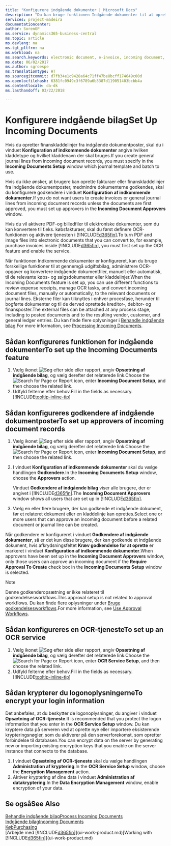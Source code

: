 ```yaml
---
title: "Konfigurere indgående dokumenter | Microsoft Docs"
description: "Du kan bruge funktionen Indgående dokumenter til at oprette elektroniske dokumenter, administrere OCR-opgaver, indlæse fakturaer og konvertere billedfiler."
services: project-madeira
documentationcenter: 
author: SorenGP
ms.service: dynamics365-business-central
ms.topic: article
ms.devlang: na
ms.tgt_pltfrm: na
ms.workload: na
ms.search.keywords: electronic document, e-invoice, incoming document, OCR, ecommerce, document exchange, import invoice
ms.date: 06/02/2017
ms.author: sgroespe
ms.translationtype: HT
ms.sourcegitcommit: d7fb34e1c9428a64c71ff47be8bcff174649c00d
ms.openlocfilehash: 6381fc0949c3f6789a6b3387d119051403bcbb4a
ms.contentlocale: da-dk
ms.lasthandoff: 03/22/2018

---
```

# <a name="set-up-incoming-documents"></a><span data-ttu-id="5c9cd-103">Konfigurere indgående bilag</span><span class="sxs-lookup"><span data-stu-id="5c9cd-103">Set Up Incoming Documents</span></span>
<span data-ttu-id="5c9cd-104">Hvis du opretter finanskladdelinjer fra indgående dokumentposter, skal du i vinduet **Konfiguration af indkommende dokumenter** angive hvilken kladdetype og hvilket kladdenavn der skal bruges.</span><span class="sxs-lookup"><span data-stu-id="5c9cd-104">If you create general journal lines from incoming document records, you must specify in the **Incoming Documents Setup** window which journal template and batch to use.</span></span>

<span data-ttu-id="5c9cd-105">Hvis du ikke ønsker, at brugere kan oprette fakturaer eller finanskladdelinjer fra indgående dokumentposter, medmindre dokumenterne godkendes, skal du konfigurere godkendere i vinduet **Konfiguration af indkommende dokumenter**.</span><span class="sxs-lookup"><span data-stu-id="5c9cd-105">If you do not want users to create invoices or general journal lines from incoming document records unless the documents are first approved, you must set up approvers in the **Incoming Document Approvers** window.</span></span>

<span data-ttu-id="5c9cd-106">Hvis du vil aktivere PDF-og billedfiler til elektroniske dokumenter, som du kan konvertere til f.eks. købsfakturaer, skal du først definere OCR-funktionen og aktivere tjenesten i [!INCLUDE[d365fin](includes/d365fin_md.md)].</span><span class="sxs-lookup"><span data-stu-id="5c9cd-106">To turn PDF and image files into electronic documents that you can convert to, for example, purchase invoices inside [!INCLUDE[d365fin](includes/d365fin_md.md)], you must first set up the OCR feature and enable the service.</span></span>

<span data-ttu-id="5c9cd-107">Når funktionen Indkommende dokumenter er konfigureret, kan du bruge forskellige funktioner til at gennemgå udgiftsbilag, administrere OCR-opgaver og konvertere indgående dokumentfiler, manuelt eller automatisk, til de relevante købs- og salgsdokumenter eller kladdelinjer.</span><span class="sxs-lookup"><span data-stu-id="5c9cd-107">When the Incoming Documents feature is set up, you can use different functions to review expense receipts, manage OCR tasks, and convert incoming document files, manually or automatically, to the relevant documents or journal lines.</span></span> <span data-ttu-id="5c9cd-108">Eksterne filer kan tilknyttes i enhver procesfase, herunder til bogførte dokumenter og til de derved oprettede kreditor-, debitor- og finansposter.</span><span class="sxs-lookup"><span data-stu-id="5c9cd-108">The external files can be attached at any process stage, including to posted documents and to the resulting vendor, customer, and general ledger entries.</span></span> <span data-ttu-id="5c9cd-109">Du kan finde flere oplysninger i [Behandle indgående bilag](across-process-income-documents.md).</span><span class="sxs-lookup"><span data-stu-id="5c9cd-109">For more information, see [Processing Incoming Documents](across-process-income-documents.md).</span></span>

## <a name="to-set-up-the-incoming-documents-feature"></a><span data-ttu-id="5c9cd-110">Sådan konfigureres funktionen for indgående dokumenter</span><span class="sxs-lookup"><span data-stu-id="5c9cd-110">To set up the Incoming Documents feature</span></span>
1. <span data-ttu-id="5c9cd-111">Vælg ikonet ![Søg efter side eller rapport](media/ui-search/search_small.png "Ikonet Søg efter side eller rapport"), angiv **Opsætning af indgående bilag**, og vælg derefter det relaterede link.</span><span class="sxs-lookup"><span data-stu-id="5c9cd-111">Choose the ![Search for Page or Report](media/ui-search/search_small.png "Search for Page or Report icon") icon, enter **Incoming Document Setup**, and then choose the related link.</span></span>
2. <span data-ttu-id="5c9cd-112">Udfyld felterne efter behov.</span><span class="sxs-lookup"><span data-stu-id="5c9cd-112">Fill in the fields as necessary.</span></span> [!INCLUDE[tooltip-inline-tip](includes/tooltip-inline-tip_md.md)]

## <a name="to-set-up-approvers-of-incoming-document-records"></a><span data-ttu-id="5c9cd-113">Sådan konfigureres godkendere af indgående dokumentposter</span><span class="sxs-lookup"><span data-stu-id="5c9cd-113">To set up approvers of incoming document records</span></span>
1. <span data-ttu-id="5c9cd-114">Vælg ikonet ![Søg efter side eller rapport](media/ui-search/search_small.png "Ikonet Søg efter side eller rapport"), angiv **Opsætning af indgående bilag**, og vælg derefter det relaterede link.</span><span class="sxs-lookup"><span data-stu-id="5c9cd-114">Choose the ![Search for Page or Report](media/ui-search/search_small.png "Search for Page or Report icon") icon, enter **Incoming Document Setup**, and then choose the related link.</span></span>  
2. <span data-ttu-id="5c9cd-115">I vinduet **Konfiguration af indkommende dokumenter** skal du vælge handlingen **Godkendere**.</span><span class="sxs-lookup"><span data-stu-id="5c9cd-115">In the **Incoming Documents Setup** window, choose the **Approvers** action.</span></span>

    <span data-ttu-id="5c9cd-116">Vinduet **Godkendere af indgående bilag** viser alle brugere, der er angivet i [!INCLUDE[d365fin](includes/d365fin_md.md)].</span><span class="sxs-lookup"><span data-stu-id="5c9cd-116">The **Incoming Document Approvers** window shows all users that are set up in [!INCLUDE[d365fin](includes/d365fin_md.md)].</span></span>  
3. <span data-ttu-id="5c9cd-117">Vælg en eller flere brugere, der kan godkende et indgående dokument, før et relateret dokument eller en kladdelinje kan oprettes.</span><span class="sxs-lookup"><span data-stu-id="5c9cd-117">Select one or more users that can approve an incoming document before a related document or journal line can be created.</span></span>

<span data-ttu-id="5c9cd-118">Når godkendere er konfigureret i vinduet **Godkendere af indgående dokumenter**, så er det kun disse brugere, der kan godkende et indgående dokument, hvis afkrydsningsfeltet **Kræv godkendelse for at oprette** er markeret i vinduet **Konfiguration af indkommende dokumenter**.</span><span class="sxs-lookup"><span data-stu-id="5c9cd-118">When approvers have been set up in the **Incoming Document Approvers** window, only those users can approve an incoming document if the **Require Approval To Create** check box in the **Incoming Documents Setup** window is selected.</span></span>

> [!NOTE]  
>   <span data-ttu-id="5c9cd-119">Denne godkenderopsætning er ikke relateret til godkendelsesworkflows.</span><span class="sxs-lookup"><span data-stu-id="5c9cd-119">This approval setup is not related to approval workflows.</span></span> <span data-ttu-id="5c9cd-120">Du kan finde flere oplysninger under [Bruge godkendelsesworkflows](across-how-use-approval-workflows.md).</span><span class="sxs-lookup"><span data-stu-id="5c9cd-120">For more information, see [Use Approval Workflows](across-how-use-approval-workflows.md).</span></span>

## <a name="to-set-up-an-ocr-service"></a><span data-ttu-id="5c9cd-121">Sådan konfigureres en OCR-tjeneste</span><span class="sxs-lookup"><span data-stu-id="5c9cd-121">To set up an OCR service</span></span>
1. <span data-ttu-id="5c9cd-122">Vælg ikonet ![Søg efter side eller rapport](media/ui-search/search_small.png "Ikonet Søg efter side eller rapport"), angiv **Opsætning af indgående bilag**, og vælg derefter det relaterede link.</span><span class="sxs-lookup"><span data-stu-id="5c9cd-122">Choose the ![Search for Page or Report](media/ui-search/search_small.png "Search for Page or Report icon") icon, enter **OCR Service Setup**, and then choose the related link.</span></span>
2. <span data-ttu-id="5c9cd-123">Udfyld felterne efter behov.</span><span class="sxs-lookup"><span data-stu-id="5c9cd-123">Fill in the fields as necessary.</span></span> [!INCLUDE[tooltip-inline-tip](includes/tooltip-inline-tip_md.md)]

## <a name="to-encrypt-your-login-information"></a><span data-ttu-id="5c9cd-124">Sådan krypterer du logonoplysningerne</span><span class="sxs-lookup"><span data-stu-id="5c9cd-124">To encrypt your login information</span></span>
<span data-ttu-id="5c9cd-125">Det anbefales, at du beskytter de logonoplysninger, du angiver i vinduet **Opsætning af OCR-tjeneste**.</span><span class="sxs-lookup"><span data-stu-id="5c9cd-125">It is recommended that you protect the logon information that you enter in the **OCR Service Setup** window.</span></span> <span data-ttu-id="5c9cd-126">Du kan kryptere data på serveren ved at oprette nye eller importere eksisterende krypteringsnøgler, som du aktiverer på den serverforekomst, som opretter forbindelse til databasen.</span><span class="sxs-lookup"><span data-stu-id="5c9cd-126">You can encrypt data on the server by generating new or importing existing encryption keys that you enable on the server instance that connects to the database.</span></span>

1. <span data-ttu-id="5c9cd-127">I vinduet **Opsætning af OCR-tjeneste** skal du vælge handlingen **Administration af kryptering**.</span><span class="sxs-lookup"><span data-stu-id="5c9cd-127">In the **OCR Service Setup** window, choose the **Encryption Management** action.</span></span>
2. <span data-ttu-id="5c9cd-128">Aktiver kryptering af dine data i vinduet **Administration af datakryptering**.</span><span class="sxs-lookup"><span data-stu-id="5c9cd-128">In the **Data Encryption Management** window, enable encryption of your data.</span></span>

## <a name="see-also"></a><span data-ttu-id="5c9cd-129">Se også</span><span class="sxs-lookup"><span data-stu-id="5c9cd-129">See Also</span></span>
[<span data-ttu-id="5c9cd-130">Behandle indgående bilag</span><span class="sxs-lookup"><span data-stu-id="5c9cd-130">Process Incoming Documents</span></span>](across-process-income-documents.md)  
[<span data-ttu-id="5c9cd-131">Indgående bilag</span><span class="sxs-lookup"><span data-stu-id="5c9cd-131">Incoming Documents</span></span>](across-income-documents.md)  
[<span data-ttu-id="5c9cd-132">Køb</span><span class="sxs-lookup"><span data-stu-id="5c9cd-132">Purchasing</span></span>](purchasing-manage-purchasing.md)  
<span data-ttu-id="5c9cd-133">[Arbejde med [!INCLUDE[d365fin](includes/d365fin_md.md)]](ui-work-product.md)</span><span class="sxs-lookup"><span data-stu-id="5c9cd-133">[Working with [!INCLUDE[d365fin](includes/d365fin_md.md)]](ui-work-product.md)</span></span>

